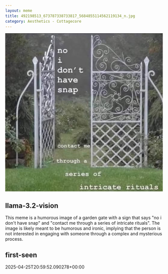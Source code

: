 ```yaml
---
layout: meme
title: 492198513_673787338733817_5684855114562119134_n.jpg
category: Aesthetics - Cottagecore
---
```


<div markdown="0"><a href="492198513_673787338733817_5684855114562119134_n.jpg"><img class="photo" src="492198513_673787338733817_5684855114562119134_n.jpg" /></a>

<h2>llama-3.2-vision</h2>
<p title="Llama-3.2-Vision-11B is a really good model that probably gets the visual details right but doesn't understand literary or media references, and often fails to accurately represent the physical arrangement of objects and the implied relationships between the objects.">This meme is a humorous image of a garden gate with a sign that says &quot;no i don&#x27;t have snap&quot; and &quot;contact me through a series of intricate rituals&quot;. The image is likely meant to be humorous and ironic, implying that the person is not interested in engaging with someone through a complex and mysterious process.</p>

<h2>first-seen</h2>
<p title="Because Git doesn't preserve file modification times, this metadata file contains the file's modification time when it was added to the library.">2025-04-25T20:59:52.090278+00:00</p>

</div>

